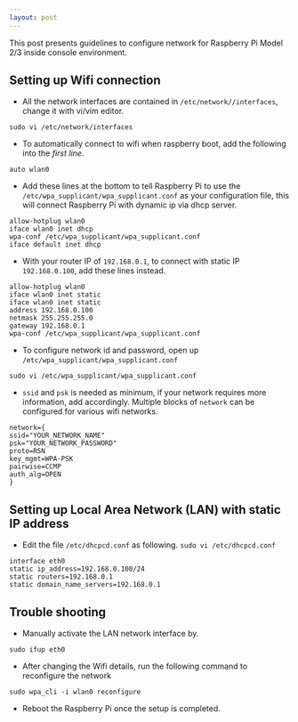 ```yaml
---
layout: post
---
```

This post presents guidelines to configure network for Raspberry Pi Model 2/3 inside console environment.
## Setting up Wifi connection
* All the network interfaces are contained in ```/etc/network//interfaces```, change it with vi/vim editor.

```console
sudo vi /etc/network/interfaces
```

* To automatically connect to wifi when raspberry boot,
add the following into the *first line*.

```console
auto wlan0
```

* Add these lines at the bottom to tell Raspberry Pi to use the ```/etc/wpa_supplicant/wpa_supplicant.conf``` as your configuration file,  this will connect Raspberry Pi with dynamic ip via dhcp server.

```console
allow-hotplug wlan0
iface wlan0 inet dhcp
wpa-conf /etc/wpa_supplicant/wpa_supplicant.conf
iface default inet dhcp
```

* With your router IP of ```192.168.0.1```, to connect with static IP ```192.168.0.100```, add these lines instead.

```console
allow-hotplug wlan0
iface wlan0 inet static
iface wlan0 inet static
address 192.168.0.100
netmask 255.255.255.0
gateway 192.168.0.1
wpa-conf /etc/wpa_supplicant/wpa_supplicant.conf
```

* To configure network id and password, open up ```/etc/wpa_supplicant/wpa_supplicant.conf```

```console
sudo vi /etc/wpa_supplicant/wpa_supplicant.conf
```

* ```ssid``` and ```psk``` is needed as minimum, if your network requires more information, add accordingly. Multiple blocks of ```network``` can be configured for various wifi networks.

```console
network={
ssid="YOUR_NETWORK_NAME"
psk="YOUR_NETWORK_PASSWORD"
proto=RSN
key_mgmt=WPA-PSK
pairwise=CCMP
auth_alg=OPEN
}
```

## Setting up Local Area Network (LAN) with static IP address
* Edit the file ```/etc/dhcpcd.conf``` as following.
```sudo vi /etc/dhcpcd.conf```

```console
interface eth0
static ip_address=192.168.0.100/24
static routers=192.168.0.1
static domain_name_servers=192.168.0.1
```

## Trouble shooting
* Manually activate the LAN network interface by.

```console
sudo ifup eth0
```
* After changing the Wifi details, run the following command to reconfigure the network

```console
sudo wpa_cli -i wlan0 reconfigure
```

* Reboot the Raspberry Pi once the setup is completed.
